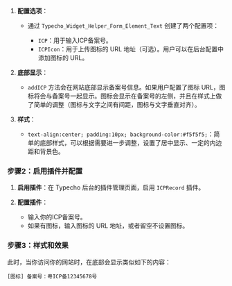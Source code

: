 <!--
 * @Author: lrsigs
 * @Date: 2025-10-01 12:52:26
 * @LastEditTime: 2025-10-01 12:53:07
 * @ProjectName: MyProjectA
 * @License: MIT
-->
1. **配置选项**：

   * 通过 `Typecho_Widget_Helper_Form_Element_Text` 创建了两个配置项：

     * `ICP`：用于输入ICP备案号。
     * `ICPIcon`：用于上传图标的 URL 地址（可选）。用户可以在后台配置中添加图标的 URL。

2. **底部显示**：

   * `addICP` 方法会在网站底部显示备案号信息。如果用户配置了图标 URL，图标将会与备案号一起显示。图标会显示在备案号的左侧，并且在样式上做了简单的调整（图标与文字之间有间距，图标与文字垂直对齐）。

3. **样式**：

   * `text-align:center; padding:10px; background-color:#f5f5f5;`：简单的底部样式，可以根据需要进一步调整，设置了居中显示、一定的内边距和背景色。

### 步骤2：启用插件并配置

1. **启用插件**：在 Typecho 后台的插件管理页面，启用 `ICPRecord` 插件。
2. **配置插件**：

   * 输入你的ICP备案号。
   * 如果有图标，输入图标的 URL 地址，或者留空不设置图标。

### 步骤3：样式和效果

此时，当你访问你的网站时，在底部会显示类似如下的内容：

```
[图标] 备案号：粤ICP备12345678号
```
